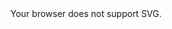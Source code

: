 <div style="width: 100%;">
  <object data="https://raw.githubusercontent.com/a-t-h-i/a-t-h-i/main/index.svg" type="image/svg+xml" width="100%" height="auto">
    Your browser does not support SVG.
  </object>
</div>
